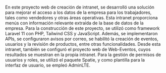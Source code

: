 En este proyecto web de creación de intranet, se desarrolló una solución para mejorar el acceso a los datos de la empresa para los trabajadores, tales como vendedores y otras áreas operativas. Esta intranet proporciona menús con información relevante extraída de la base de datos de la empresa. Para la construcción de este proyecto, se utilizó como framework Laravel 11 con PHP, Tailwind CSS y JavaScript. Además, se implementaron APIs, se configuraron avisos por correo, se habilitó la creación de eventos, usuarios y la revisión de productos, entre otras funcionalidades. Desde esta intranet, también se configuró el proyecto web de Web-Eventos, cuyos resultados se muestran en la propia intranet. Para la gestión de permisos de usuarios y roles, se utilizó el paquete Spatie, y como plantilla para la interfaz de usuario, se empleó AdminLTE.
